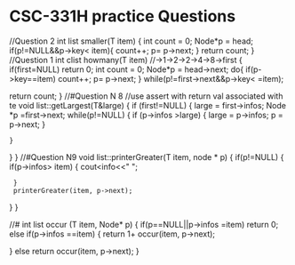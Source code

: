 # CSC-331H practice Questions
//Question 2
int list<T> smaller(T item)
{ int count = 0;
  Node<T>*p = head;
  if(p!=NULL&&p->key< item){
    count++;
    p= p->next;
  }
  return count;
}
//Question 1
int clist<T> howmany(T item) //->1->2->2->4->8->first
{
   if(first=NULL)
     return 0;
   int count = 0;
  Node<T>*p = head->next;
  do{
    if(p->key==item)
    count++;
    p= p->next;
   }
  while(p!=first->next&&p->key< =item);

  return count;
}
//#Question N 8
//use assert with return val associated with te
void list<T>::getLargest(T&large)
{
  if (first!=NULL)
  {
    large = first->infos;
    Node<T> *p =first->next;
    while(p!=NULL)
    {
      if (p->infos >large)
      {
        large = p->infos;
        p = p->next;
      }

    }
  }
}
//#Question N9
void list<T>::printerGreater(T item, node<t> * p)
{
  if(p!=NULL)
  {
     if(p->infos> item)
     {
       cout<<p->info<<" ";

     }
     printerGreater(item, p->next);
  }
}

//#
int list<T> occur (T item, Node<T>* p)
 {
   if(p==NULL||p->infos =item)
   return 0;
   else if(p->infos ==item)
   {
     return 1+ occur(item, p->next);
     
   }
   else
    return occur(item, p->next);
 }
